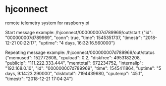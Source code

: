 # hjconnect
remote telemetry system for raspberry pi

Start message example:
/hjconnect/000000007d789969/out/start {"id": "000000007d789969", "conn": true, "time": 1545351737, "timestr": "2018-12-21 00:22:17", "uptime": "4 days, 16:32:16.560000"}

Repeating message example:
/hjconnect/000000007d789969/out/status {"memused": 152772608, "cpuload": 0.2, "diskfree": 4953182208, "publicip": "111.222.333.444", "memtotal": 972234752, "internalip": "192.168.0.10", "id": "000000007d789969", "time": 1545411864, "uptime": "5 days, 9:14:23.290000", "disktotal": 7194439680, "cputemp": "45.1", "timestr": "2018-12-21 17:04:24"}
